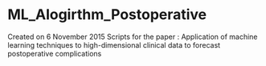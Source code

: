 # ML_Alogirthm_Postoperative
Created on 6 November 2015
Scripts for the paper : Application of machine learning techniques to high-dimensional clinical data to forecast postoperative complications
